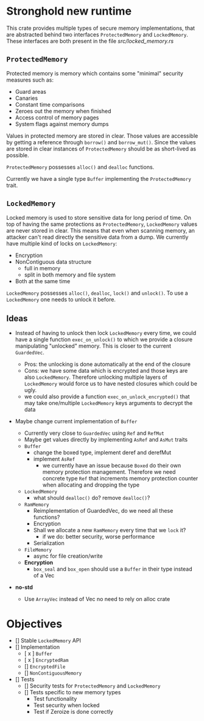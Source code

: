 # Stronghold new runtime 

This crate provides multiple types of secure memory implementations, that are abstracted behind two interfaces `ProtectedMemory` and `LockedMemory`. 
These interfaces are both present in the file _src/locked_memory.rs_

## `ProtectedMemory`
Protected memory is memory which contains some "minimal" security measures such as:
- Guard areas
- Canaries 
- Constant time comparisons
- Zeroes out the memory when finished
- Access control of memory pages
- System flags against memory dumps

Values in protected memory are stored in clear. Those values are accessible by getting a reference through `borrow()` and `borrow_mut()`.
Since the values are stored in clear instances of `ProtectedMemory` should be as short-lived as possible.

`ProtectedMemory` possesses `alloc()` and `dealloc` functions.

Currently we have a single type `Buffer` implementing the `ProtectedMemory` trait.

## `LockedMemory`
Locked memory is used to store sensitive data for long period of time.
On top of having the same protections as `ProtectedMemory`, `LockedMemory` values are never stored in clear. This means that even when scanning memory, an attacker can't read directly the sensitive data from a dump.
We currently have multiple kind of locks on `LockedMemory`:
- Encryption
- NonContiguous data structure
  - full in memory
  - split in both memory and file system
- Both at the same time

`LockedMemory` possesses `alloc()`, `dealloc`, `lock()` and `unlock()`.
To use a `LockedMemory` one needs to unlock it before.

## Ideas 
- Instead of having to unlock then lock `LockedMemory` every time, we could have a single function `exec_on_unlock()` to which we provide a closure manipulating "unlocked" memory. This is closer to the current `GuardedVec`.
  + Pros: the unlocking is done automatically at the end of the closure
  + Cons: we have some data which is encrypted and those keys are also `LockedMemory`. Therefore unlocking multiple layers of `LockedMemory` would force us to have nested closures which could be ugly. 
  + we could also provide a function `exec_on_unlock_encrypted()` that may take one/multiple `LockedMemory` keys arguments to decrypt the data
- Maybe change current implementation of `Buffer` 
  - Currently very close to `GuardedVec` using `Ref` and `RefMut`
  - Maybe get values directly by implementing `AsRef` and `AsMut` traits
    
  + `Buffer`
    * change the boxed type, implement deref and derefMut
    * implement `AsRef` 
      - we currently have an issue because `Boxed` do their own memory protection 
        management. Therefore we need concrete type `Ref` that increments 
        memory protection counter when allocating and dropping the type
  + `LockedMemory`
    * what should `dealloc()` do? remove `dealloc()`?
  + `RamMemory`
    * Reimplementation of GuardedVec, do we need all these functions?
    * Encryption 
    * Shall we allocate a new `RamMemory` every time that we `lock` it?
      - if we do: better security, worse performance
    * Serialization
  + `FileMemory`
    * async for file creation/write
  + __Encryption__
    * `box_seal` and `box_open` should use a `Buffer` in their type instead of a Vec
- __no-std__
  + Use `ArrayVec` instead of Vec no need to rely on alloc crate


# Objectives 
- [] Stable `LockedMemory` API
- [] Implementation 
  - [ x ] `Buffer`
  - [ x ] `EncryptedRam`
  - [] `EncryptedFile`
  - [] `NonContiguousMemory` 
- [] Tests
  - [] Security tests for `ProtectedMemory` and `LockedMemory`
  - [] Tests specific to new memory types
    - Test functionality 
    - Test security when locked 
    - Test if Zeroize is done correctly
